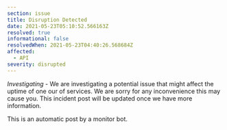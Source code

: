 ```yaml
---
section: issue
title: Disruption Detected
date: 2021-05-23T05:10:52.566163Z
resolved: true
informational: false
resolvedWhen: 2021-05-23T04:40:26.568684Z
affected:
  - API
severity: disrupted
---
```

*Investigating* - We are investigating a potential issue that might affect the uptime of one our of services. We are sorry for any inconvenience this may cause you. This incident post will be updated once we have more information.

This is an automatic post by a monitor bot.
        